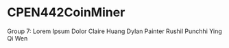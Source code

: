 # CPEN442CoinMiner
Group 7: Lorem Ipsum Dolor
Claire Huang
Dylan Painter
Rushil Punchhi
Ying Qi Wen
